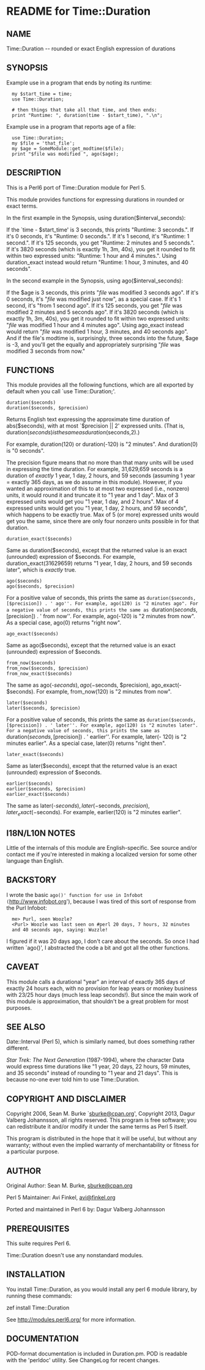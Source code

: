 README for Time::Duration
=========================

NAME
----
Time::Duration -- rounded or exact English expression of durations

SYNOPSIS
--------
Example use in a program that ends by noting its runtime:

      my $start_time = time;
      use Time::Duration;
      
      # then things that take all that time, and then ends:
      print "Runtime: ", duration(time - $start_time), ".\n";

Example use in a program that reports age of a file:

      use Time::Duration;
      my $file = 'that_file';
      my $age = SomeModule::get_modtime($file);
      print "$file was modified ", ago($age);

DESCRIPTION
-----------
This is a Perl6 port of Time::Duration module for Perl 5.

This module provides functions for expressing durations in rounded
or exact terms.

In the first example in the Synopsis, using
    duration($interval_seconds):

If the `time - $start_time' is 3 seconds, this prints "Runtime:
3 seconds.". If it's 0 seconds, it's "Runtime: 0 seconds.". If
it's 1 second, it's "Runtime: 1 second.". If it's 125 seconds, you
get "Runtime: 2 minutes and 5 seconds.". If it's 3820 seconds
(which is exactly 1h, 3m, 40s), you get it rounded to fit within
two expressed units: "Runtime: 1 hour and 4 minutes.". Using
duration_exact instead would return "Runtime: 1 hour, 3 minutes,
and 40 seconds".

In the second example in the Synopsis, using
    ago($interval_seconds):

If the $age is 3 seconds, this prints "*file* was modified 3
seconds ago".  If it's 0 seconds, it's "*file* was modified just
now", as a special case.  If it's 1 second, it's "from 1 second
ago". If it's 125 seconds, you get "*file* was modified 2 minutes
and 5 seconds ago". If it's 3820 seconds (which is exactly 1h, 3m,
40s), you get it rounded to fit within two expressed units:
"*file* was modified 1 hour and 4 minutes ago". Using ago_exact
instead would return "*file* was modified 1 hour, 3 minutes, and
40 seconds ago". And if the file's modtime is, surprisingly, three
seconds into the future, $age is -3, and you'll get the equally
and appropriately surprising "*file* was modified 3 seconds from
now."

FUNCTIONS
---------
This module provides all the following functions, which are all
exported by default when you call `use Time::Duration;'.

    duration($seconds)
    duration($seconds, $precision)
Returns English text expressing the approximate time duration
of abs($seconds), with at most `$precision || 2' expressed
units. (That is, duration($seconds) is the same as
duration($seconds,2).)

For example, duration(120) or duration(-120) is "2
minutes". And duration(0) is "0 seconds".

The precision figure means that no more than that many units
will be used in expressing the time duration. For example,
31,629,659 seconds is a duration of *exactly* 1 year, 1 day, 2
hours, and 59 seconds (assuming 1 year = exactly 365 days, as
we do assume in this module). However, if you wanted an
approximation of this to at most two expressed (i.e., nonzero)
units, it would round it and truncate it to "1 year and 1
day".  Max of 3 expressed units would get you "1 year, 1 day,
and 2 hours". Max of 4 expressed units would get you "1 year,
1 day, 2 hours, and 59 seconds", which happens to be exactly
true. Max of 5 (or more) expressed units would get you the
same, since there are only four nonzero units possible in for
that duration.

    duration_exact($seconds)
Same as duration($seconds), except that the returned value is
an exact (unrounded) expression of $seconds. For example,
duration_exact(31629659) returns "1 year, 1 day, 2 hours, and
59 seconds later", which is *exactly* true.

    ago($seconds)
    ago($seconds, $precision)
For a positive value of seconds, this prints the same as
`duration($seconds, [$precision]) . ' ago''. For example,
ago(120) is "2 minutes ago". For a negative value of seconds,
this prints the same as `duration($seconds, [$precision]) . '
from now''. For example, ago(-120) is "2 minutes from now". As
a special case, ago(0) returns "right now".

    ago_exact($seconds)
Same as ago($seconds), except that the returned value is an
exact (unrounded) expression of $seconds.

    from_now($seconds)
    from_now($seconds, $precision)
    from_now_exact($seconds)
The same as ago(-$seconds), ago(-$seconds, $precision),
ago_exact(- $seconds). For example, from_now(120) is "2
minutes from now".

    later($seconds)
    later($seconds, $precision)
For a positive value of seconds, this prints the same as
`duration($seconds, [$precision]) . ' later''. For example,
ago(120) is "2 minutes later". For a negative value of
seconds, this prints the same as `duration($seconds,
[$precision]) . ' earlier''. For example, later(- 120) is "2
minutes earlier". As a special case, later(0) returns "right
then".

    later_exact($seconds)
Same as later($seconds), except that the returned value is an
exact (unrounded) expression of $seconds.

    earlier($seconds)
    earlier($seconds, $precision)
    earlier_exact($seconds)
The same as later(-$seconds), later(-$seconds, $precision),
later_exact(-$seconds). For example, earlier(120) is "2
minutes earlier".

I18N/L10N NOTES
---------------
Little of the internals of this module are English-specific. See
source and/or contact me if you're interested in making a
localized version for some other language than English.

BACKSTORY
---------
I wrote the basic `ago()' function for use in Infobot
(`http://www.infobot.org'), because I was tired of this sort of
response from the Purl Infobot:

      me> Purl, seen Woozle?
      <Purl> Woozle was last seen on #perl 20 days, 7 hours, 32 minutes
      and 40 seconds ago, saying: Wuzzle!

I figured if it was 20 days ago, I don't care about the
seconds. So once I had written `ago()', I abstracted the code a
bit and got all the other functions.

CAVEAT
------
This module calls a durational "year" an interval of exactly 365
days of exactly 24 hours each, with no provision for leap years or
monkey business with 23/25 hour days (much less leap
seconds!). But since the main work of this module is
approximation, that shouldn't be a great problem for most
purposes.

SEE ALSO
--------
Date::Interval (Perl 5), which is similarly named, but does something
rather different.

*Star Trek: The Next Generation* (1987-1994), where the character
Data would express time durations like "1 year, 20 days, 22 hours,
59 minutes, and 35 seconds" instead of rounding to "1 year and 21
days". This is because no-one ever told him to use Time::Duration.

COPYRIGHT AND DISCLAIMER
------------------------
Copyright 2006, Sean M. Burke `sburke@cpan.org', 
Copyright 2013, Dagur Valberg Johannsson, 
all rights reserved. This program is free software; you can redistribute it
and/or modify it under the same terms as Perl 5 itself.

This program is distributed in the hope that it will be useful,
but without any warranty; without even the implied warranty of
merchantability or fitness for a particular purpose.

AUTHOR
------
Original Author: Sean M. Burke, <sburke@cpan.org>

Perl 5 Maintainer: Avi Finkel, <avi@finkel.org>

Ported and maintained in Perl 6 by: Dagur Valberg Johannsson



PREREQUISITES
-------------

This suite requires Perl 6.

Time::Duration doesn't use any nonstandard modules.


INSTALLATION
------------
You install Time::Duration, as you would install any perl 6 module
library, by running these commands:

   zef install Time::Duration

See http://modules.perl6.org/ for more information.


DOCUMENTATION
-------------
POD-format documentation is included in Duration.pm.  POD is readable
with the 'perldoc' utility.  See ChangeLog for recent changes.

